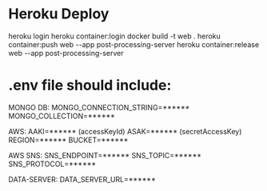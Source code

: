 # Heroku Deploy
heroku login
heroku container:login
docker build -t web .
heroku container:push web --app post-processing-server
heroku container:release web --app post-processing-server

# .env file should include:
MONGO DB:
MONGO_CONNECTION_STRING=******
MONGO_COLLECTION=******

AWS:
AAKI=****** (accessKeyId)
ASAK=****** (secretAccessKey)
REGION=******
BUCKET=******

AWS SNS:
SNS_ENDPOINT=******
SNS_TOPIC=******
SNS_PROTOCOL=******

DATA-SERVER:
DATA_SERVER_URL=******